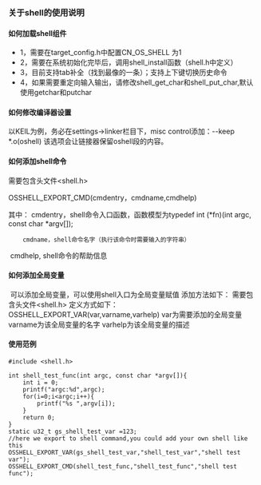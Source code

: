 ### 关于shell的使用说明

#### 如何加载shell组件

* 1，需要在target_config.h中配置CN_OS_SHELL 为1
* 2，需要在系统初始化完毕后，调用shell_install函数（shell.h中定义）
* 3，目前支持tab补全（找到最像的一条）；支持上下键切换历史命令
* 4，如果需要重定向输入输出，请修改shell_get_char和shell_put_char,默认使用getchar和putchar

#### 如何修改编译器设置
以KEIL为例，务必在settings->linker栏目下，misc control添加：--keep *.o(oshell)
该选项会让链接器保留oshell段的内容。
#### 如何添加shell命令

  需要包含头文件<shell.h>

  OSSHELL_EXPORT_CMD(cmdentry，cmdname,cmdhelp)

  其中： cmdentry，shell命令入口函数，函数模型为typedef int (*fn)(int argc, const char *argv[]); 

  	    cmdname，shell命令名字（执行该命令时需要输入的字符串）

  ​        cmdhelp, shell命令的帮助信息

#### 如何添加全局变量

​    可以添加全局变量，可以使用shell入口为全局变量赋值
    添加方法如下：
    需要包含头文件<shell.h>
    定义方式如下：
    OSSHELL_EXPORT_VAR(var,varname,varhelp)
    var为需要添加的全局变量
    varname为该全局变量的名字
    varhelp为该全局变量的描述

  #### 使用范例
```
#include <shell.h>

int shell_test_func(int argc, const char *argv[]){
    int i = 0;
    printf("argc:%d",argc);
    for(i=0;i<argc;i++){
        printf("%s ",argv[i]);
    }
    return 0;
}
static u32_t gs_shell_test_var =123;
//here we export to shell command,you could add your own shell like this
OSSHELL_EXPORT_VAR(gs_shell_test_var,"shell_test_var","shell test var");
OSSHELL_EXPORT_CMD(shell_test_func,"shell_test_func","shell test func");
```


  ​              

  


